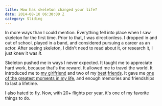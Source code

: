 ```yaml
---
title: How has skeleton changed your life?
date: 2014-08-10 06:30:00 Z
category: Sliding
---
```


In more ways than I could mention. Everything fell into place when I saw skeleton for the first time. Prior to that, I was directionless. I dropped in and out of school, played in a band, and considered pursuing a career as an actor. After seeing skeleton, I didn't need to read about it, or research it, I just knew it was *it*.

Skeleton pushed me in ways I never expected. It taught me to appreciate hard work, because that's the reward. It allowed me to travel the world. It introduced me to [my girlfriend](http://www.morgantracey.us) and two of my [best](http://www.mattantoine.com) [friends](http://www.twitter.com/johndalyusa). It gave me [one of the greatest moments in my life](/skeleton/sochi), and enough memories and friendships to last a lifetime.

I also hated to fly. Now, with 20+ flights per year, it's one of my favorite things to do.
